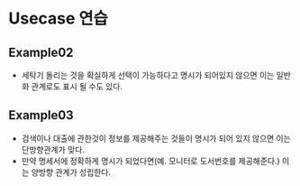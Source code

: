 Usecase 연습
===
Example02
---
*  세탁기 돌리는 것을 확실하게 선택이 가능하다고 명시가 되어있지 않으면 이는 일반화 관계로도 표시 될 수도 있다.

Example03
---
* 검색이나 대출에 관한것이 정보를 제공해주는 것들이 명시가 되어 있지 않으면 이는 단방향관계가 맞다.
* 만약 명세서에 정확하게 명시가 되었다면(예. 모니터로 도서번호를 제공해준다.) 이는 양방향 관계가 성립한다.
